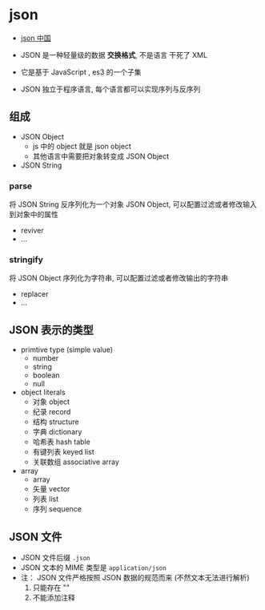 # json

- [json 中国](http://www.json.org.cn/)

- JSON 是一种轻量级的数据 **交换格式**, 不是语言 干死了 XML 
- 它是基于 JavaScript , es3 的一个子集
- JSON 独立于程序语言, 每个语言都可以实现序列与反序列

## 组成

- JSON Object 
  - js 中的 object 就是 json object
  - 其他语言中需要把对象转变成 JSON Object
- JSON String

### parse 

将 JSON String 反序列化为一个对象 JSON Object, 可以配置过滤或者修改输入到对象中的属性

- reviver
- ...

### stringify

将 JSON Object 序列化为字符串, 可以配置过滤或者修改输出的字符串

- replacer
- ...

## JSON 表示的类型

- primtive type (simple value)
    - number
    - string
    - boolean
    - null
- object literals
    - 对象 object
    - 纪录 record
    - 结构 structure
    - 字典 dictionary
    - 哈希表 hash table
    - 有键列表 keyed list
    - 关联数组 associative array
- array
    - array
    - 矢量 vector
    - 列表 list
    - 序列 sequence

## JSON 文件

- JSON 文件后缀 `.json`
- JSON 文本的 MIME 类型是 `application/json`
- 注： JSON 文件严格按照 JSON 数据的规范而来 (不然文本无法进行解析)
    1. 只能存在 ""
    2. 不能添加注释